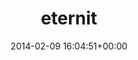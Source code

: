 ---
title:		"eternit"
type:		"photos"
mediatype:		"upload"
location:		"TBC"
date:		"2014-02-09 16:04:51+00:00"
album:		"experimental"
filename:		"eternit.md"
series:		""
cl_public_id:		"experimental/eternit"
cl_version:		1497004518
format:		"tiff"
bytes:		748488
width:		2560
height:		1440
colours:
- "#000000"
- "#FB0100"
- "#180000"
exposure_mode:		"Auto"
program:		"Aperture-priority AE"
aperture:		"1.4"
focal_length:		"50.0 mm"
iso:		"800"
shutter_speed:		"1/1000"
metering:		"Spot"
flash:		"Off, Did not fire"
white_balance:		"Custom"
colour_temp:		"4450"
has_crop:		"false"
orientation:		"Horizontal (normal)"
camera_model:		"NIKON D800"
lens_info:		"0mm f/0"
artist:		"No artist info"
x_resolution:		"300"
y_resolution:		"300"
---
